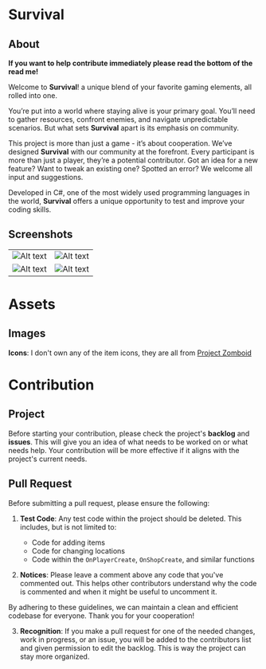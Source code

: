 # Survival
## About
**If you want to help contribute immediately please read the bottom of the read me!**

Welcome to **Survival**! a unique blend of your favorite gaming elements, all rolled into one.

You’re put into a world where staying alive is your primary goal. You’ll need to gather resources, confront enemies, and navigate unpredictable scenarios. But what sets **Survival** apart is its emphasis on community.

This project is more than just a game - it’s about cooperation. We’ve designed **Survival** with our community at the forefront. Every participant is more than just a player, they’re a potential contributor. Got an idea for a new feature? Want to tweak an existing one? Spotted an error? We welcome all input and suggestions.

Developed in C#, one of the most widely used programming languages in the world, **Survival** offers a unique opportunity to test and improve your coding skills.
## Screenshots
| | |
|:-------------------------:|:-------------------------:|
|![Alt text](https://cdn.discordapp.com/attachments/1206772849226940496/1213889011337273404/image.png?ex=65f71d3d&is=65e4a83d&hm=e2552064b0d834e2f885f1d8a244f7fb5375131ac549d2512e2e644d46276267&)|![Alt text](https://cdn.discordapp.com/attachments/1206772849226940496/1213889011693920286/image.png?ex=65f71d3d&is=65e4a83d&hm=d44cbae44871f40243f349a60250f38aa284be095ec5815359638fcf2e520da1&)|
|![Alt text](https://cdn.discordapp.com/attachments/1206772849226940496/1213889012394360883/image.png?ex=65f71d3d&is=65e4a83d&hm=7df4845d897f758a25fc31411a0d31fc3f8e4e6a21a2ba35925eb3e2a9a1e3e3&)|![Alt text](https://cdn.discordapp.com/attachments/1206772849226940496/1213889013165858876/image.png?ex=65f71d3d&is=65e4a83d&hm=a8badf8eee4c9fedf788ab0a4c75539c25ad7f069789033267b019c4fba44b82&)|
# Assets
## Images
**Icons**: I don't own any of the item icons, they are all from [Project Zomboid](https://store.steampowered.com/app/108600/Project_Zomboid)
# Contribution
## Project
Before starting your contribution, please check the project's **backlog** and **issues**. This will give you an idea of what needs to be worked on or what needs help. Your contribution will be more effective if it aligns with the project's current needs.
## Pull Request
Before submitting a pull request, please ensure the following:

1. **Test Code**: Any test code within the project should be deleted. This includes, but is not limited to:
    - Code for adding items
    - Code for changing locations
    - Code within the `OnPlayerCreate`, `OnShopCreate`, and similar functions

2. **Notices**: Please leave a comment above any code that you've commented out. This helps other contributors understand why the code is commented and when it might be useful to uncomment it.

By adhering to these guidelines, we can maintain a clean and efficient codebase for everyone. Thank you for your cooperation!

3. **Recognition**: If you make a pull request for one of the needed changes, work in progress, or an issue, you will be added to the contributors list and given permission to edit the backlog. This is way the project can stay more organized.
